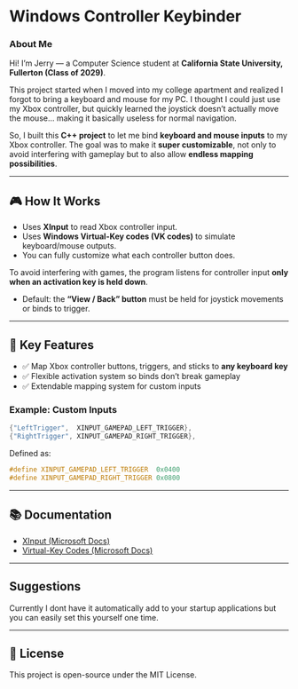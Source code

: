 # Windows Controller Keybinder

### About Me
Hi! I’m Jerry — a Computer Science student at **California State University, Fullerton (Class of 2029)**.  

This project started when I moved into my college apartment and realized I forgot to bring a keyboard and mouse for my PC. I thought I could just use my Xbox controller, but quickly learned the joystick doesn’t actually move the mouse… making it basically useless for normal navigation.  

So, I built this **C++ project** to let me bind **keyboard and mouse inputs** to my Xbox controller. The goal was to make it **super customizable**, not only to avoid interfering with gameplay but to also allow **endless mapping possibilities**.

---

## 🎮 How It Works
- Uses **XInput** to read Xbox controller input.  
- Uses **Windows Virtual-Key codes (VK codes)** to simulate keyboard/mouse outputs.  
- You can fully customize what each controller button does.  

To avoid interfering with games, the program listens for controller input **only when an activation key is held down**.  
- Default: the **“View / Back” button** must be held for joystick movements or binds to trigger.

---

## 🔧 Key Features
- ✅ Map Xbox controller buttons, triggers, and sticks to **any keyboard key**  
- ✅ Flexible activation system so binds don’t break gameplay  
- ✅ Extendable mapping system for custom inputs  

### Example: Custom Inputs
```cpp
{"LeftTrigger",  XINPUT_GAMEPAD_LEFT_TRIGGER},
{"RightTrigger", XINPUT_GAMEPAD_RIGHT_TRIGGER},
```

Defined as:
```cpp
#define XINPUT_GAMEPAD_LEFT_TRIGGER  0x0400
#define XINPUT_GAMEPAD_RIGHT_TRIGGER 0x0800
```

---

## 📚 Documentation
- [XInput (Microsoft Docs)](https://learn.microsoft.com/en-us/windows/win32/api/xinput/ns-xinput-xinput_gamepad)  
- [Virtual-Key Codes (Microsoft Docs)](https://learn.microsoft.com/en-us/windows/win32/inputdev/virtual-key-codes)  

---

## Suggestions 
Currently I dont have it automatically add to your startup applications but you can easily set this yourself one time.

---

## 📄 License
This project is open-source under the MIT License.
